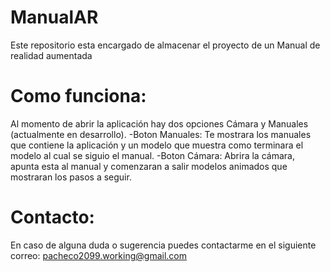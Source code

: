# ManualAR
Este repositorio esta encargado de almacenar el proyecto de un Manual de realidad aumentada


# Como funciona:
Al momento de abrir la aplicación hay dos opciones Cámara y Manuales (actualmente en desarrollo).
-Boton Manuales: Te mostrara los manuales que contiene la aplicación y un modelo que muestra como terminara el modelo al cual se siguio el manual.
-Boton Cámara: Abrira la cámara, apunta esta al manual y comenzaran a salir modelos animados que mostraran los pasos a seguir.

# Contacto:

En caso de alguna duda o sugerencia puedes contactarme en el siguiente correo:
pacheco2099.working@gmail.com
